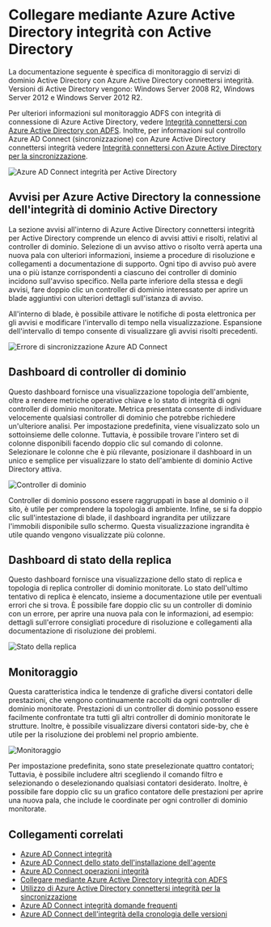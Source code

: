 
<properties
    pageTitle="Collegare mediante Azure Active Directory integrità con Active Directory | Microsoft Azure"
    description="Questa è la pagina di Azure Active Directory connettersi integrità che verrà descritto come eseguire il monitoraggio di dominio Active Directory."
    services="active-directory"
    documentationCenter=""
    authors="arluca"
    manager="samueld"
    editor="curtand"/>

<tags
    ms.service="active-directory"
    ms.workload="identity"
    ms.tgt_pltfrm="na"
    ms.devlang="na"
    ms.topic="get-started-article"
    ms.date="10/18/2016"
    ms.author="arluca"/>

# <a name="using-azure-ad-connect-health-with-ad-ds"></a>Collegare mediante Azure Active Directory integrità con Active Directory
La documentazione seguente è specifica di monitoraggio di servizi di dominio Active Directory con Azure Active Directory connettersi integrità. Versioni di Active Directory vengono: Windows Server 2008 R2, Windows Server 2012 e Windows Server 2012 R2.

Per ulteriori informazioni sul monitoraggio ADFS con integrità di connessione di Azure Active Directory, vedere [Integrità connettersi con Azure Active Directory con ADFS](active-directory-aadconnect-health-adfs.md). Inoltre, per informazioni sul controllo Azure AD Connect (sincronizzazione) con Azure Active Directory connettersi integrità vedere [Integrità connettersi con Azure Active Directory per la sincronizzazione](active-directory-aadconnect-health-sync.md).

![Azure AD Connect integrità per Active Directory](./media/active-directory-aadconnect-health/aadconnect-health-adds-entry.png)

## <a name="alerts-for-azure-ad-connect-health-for-ad-ds"></a>Avvisi per Azure Active Directory la connessione dell'integrità di dominio Active Directory
La sezione avvisi all'interno di Azure Active Directory connettersi integrità per Active Directory comprende un elenco di avvisi attivi e risolti, relativi al controller di dominio. Selezione di un avviso attivo o risolto verrà aperta una nuova pala con ulteriori informazioni, insieme a procedure di risoluzione e collegamenti a documentazione di supporto. Ogni tipo di avviso può avere una o più istanze corrispondenti a ciascuno dei controller di dominio incidono sull'avviso specifico. Nella parte inferiore della stessa e degli avvisi, fare doppio clic un controller di dominio interessato per aprire un blade aggiuntivi con ulteriori dettagli sull'istanza di avviso.

All'interno di blade, è possibile attivare le notifiche di posta elettronica per gli avvisi e modificare l'intervallo di tempo nella visualizzazione. Espansione dell'intervallo di tempo consente di visualizzare gli avvisi risolti precedenti.

![Errore di sincronizzazione Azure AD Connect](./media/active-directory-aadconnect-health/aadconnect-health-adds-alerts.png)

## <a name="domain-controllers-dashboard"></a>Dashboard di controller di dominio
Questo dashboard fornisce una visualizzazione topologia dell'ambiente, oltre a rendere metriche operative chiave e lo stato di integrità di ogni controller di dominio monitorate. Metrica presentata consente di individuare velocemente qualsiasi controller di dominio che potrebbe richiedere un'ulteriore analisi. Per impostazione predefinita, viene visualizzato solo un sottoinsieme delle colonne. Tuttavia, è possibile trovare l'intero set di colonne disponibili facendo doppio clic sul comando di colonne. Selezionare le colonne che è più rilevante, posizionare il dashboard in un unico e semplice per visualizzare lo stato dell'ambiente di dominio Active Directory attiva.

![Controller di dominio](./media/active-directory-aadconnect-health/aadconnect-health-adds-domainsandsites-dashboard.png)

Controller di dominio possono essere raggruppati in base al dominio o il sito, è utile per comprendere la topologia di ambiente. Infine, se si fa doppio clic sull'intestazione di blade, il dashboard ingrandita per utilizzare l'immobili disponibile sullo schermo. Questa visualizzazione ingrandita è utile quando vengono visualizzate più colonne.

## <a name="replication-status-dashboard"></a>Dashboard di stato della replica
Questo dashboard fornisce una visualizzazione dello stato di replica e topologia di replica controller di dominio monitorate. Lo stato dell'ultimo tentativo di replica è elencato, insieme a documentazione utile per eventuali errori che si trova. È possibile fare doppio clic su un controller di dominio con un errore, per aprire una nuova pala con le informazioni, ad esempio: dettagli sull'errore consigliati procedure di risoluzione e collegamenti alla documentazione di risoluzione dei problemi.

![Stato della replica](./media/active-directory-aadconnect-health/aadconnect-health-adds-replication.png)

## <a name="monitoring"></a>Monitoraggio
Questa caratteristica indica le tendenze di grafiche diversi contatori delle prestazioni, che vengono continuamente raccolti da ogni controller di dominio monitorate. Prestazioni di un controller di dominio possono essere facilmente confrontate tra tutti gli altri controller di dominio monitorate le strutture. Inoltre, è possibile visualizzare diversi contatori side-by, che è utile per la risoluzione dei problemi nel proprio ambiente.

![Monitoraggio](./media/active-directory-aadconnect-health/aadconnect-health-adds-monitoring.png)

Per impostazione predefinita, sono state preselezionate quattro contatori; Tuttavia, è possibile includere altri scegliendo il comando filtro e selezionando o deselezionando qualsiasi contatori desiderato. Inoltre, è possibile fare doppio clic su un grafico contatore delle prestazioni per aprire una nuova pala, che include le coordinate per ogni controller di dominio monitorate.

## <a name="related-links"></a>Collegamenti correlati

* [Azure AD Connect integrità](active-directory-aadconnect-health.md)
* [Azure AD Connect dello stato dell'installazione dell'agente](active-directory-aadconnect-health-agent-install.md)
* [Azure AD Connect operazioni integrità](active-directory-aadconnect-health-operations.md)
* [Collegare mediante Azure Active Directory integrità con ADFS](active-directory-aadconnect-health-adfs.md)
* [Utilizzo di Azure Active Directory connettersi integrità per la sincronizzazione](active-directory-aadconnect-health-sync.md)
* [Azure AD Connect integrità domande frequenti](active-directory-aadconnect-health-faq.md)
* [Azure AD Connect dell'integrità della cronologia delle versioni](active-directory-aadconnect-health-version-history.md)

